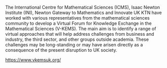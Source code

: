 The International Centre for Mathematical Sciences (ICMS), Isaac Newton Institute (INI), Newton Gateway to Mathematics and Innovate UK KTN have worked with various representatives from the mathematical sciences community to develop a Virtual Forum for Knowledge Exchange in the Mathematical Sciences (V-KEMS). The main aim is to identify a range of virtual approaches that will help address challenges from business and industry, the third sector, and other groups outside academia. These challenges may be long-standing or may have arisen directly as a consequence of the present disruption to UK society.

https://www.vkemsuk.org/

